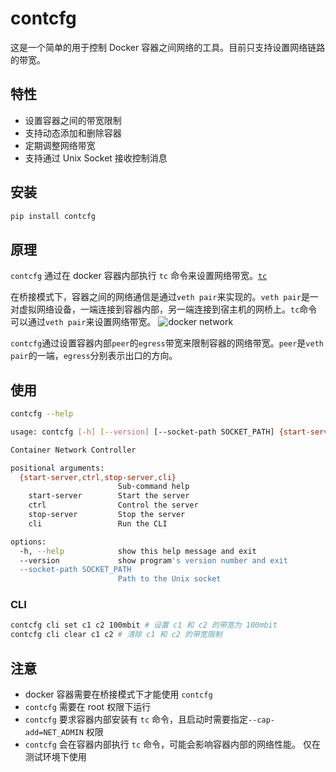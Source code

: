 # contcfg

这是一个简单的用于控制 Docker 容器之间网络的工具。目前只支持设置网络链路的带宽。

## 特性

- 设置容器之间的带宽限制
- 支持动态添加和删除容器
- 定期调整网络带宽
- 支持通过 Unix Socket 接收控制消息

## 安装

```bash
pip install contcfg
```

## 原理

`contcfg` 通过在 docker 容器内部执行 `tc` 命令来设置网络带宽。[`tc`](https://man7.org/linux/man-pages/man8/tc.8.html)

在桥接模式下，容器之间的网络通信是通过`veth pair`来实现的。`veth pair`是一对虚拟网络设备，一端连接到容器内部，另一端连接到宿主机的网桥上。`tc`命令可以通过`veth pair`来设置网络带宽。
![docker network](https://miro.medium.com/v2/resize:fit:828/format:webp/1*v5c5nl2BoA0BqwqWoj5Y1w.jpeg)

`contcfg`通过设置容器内部`peer`的`egress`带宽来限制容器的网络带宽。`peer`是`veth pair`的一端，`egress`分别表示出口的方向。

## 使用

```bash
contcfg --help

usage: contcfg [-h] [--version] [--socket-path SOCKET_PATH] {start-server,ctrl,stop-server,cli} ...

Container Network Controller

positional arguments:
  {start-server,ctrl,stop-server,cli}
                        Sub-command help
    start-server        Start the server
    ctrl                Control the server
    stop-server         Stop the server
    cli                 Run the CLI

options:
  -h, --help            show this help message and exit
  --version             show program's version number and exit
  --socket-path SOCKET_PATH
                        Path to the Unix socket
```

### CLI

```bash
contcfg cli set c1 c2 100mbit # 设置 c1 和 c2 的带宽为 100mbit
contcfg cli clear c1 c2 # 清除 c1 和 c2 的带宽限制
```

## 注意
- docker 容器需要在桥接模式下才能使用 `contcfg`
- `contcfg` 需要在 root 权限下运行
- `contcfg` 要求容器内部安装有 `tc` 命令，且启动时需要指定`--cap-add=NET_ADMIN` 权限
- `contcfg` 会在容器内部执行 `tc` 命令，可能会影响容器内部的网络性能。 仅在测试环境下使用
